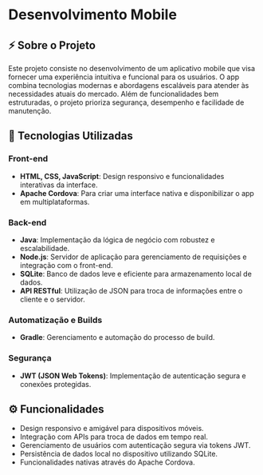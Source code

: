 # Desenvolvimento Mobile 

## ⚡ Sobre o Projeto

Este projeto consiste no desenvolvimento de um aplicativo mobile que visa fornecer uma experiência intuitiva e funcional para os usuários. O app combina tecnologias modernas e abordagens escaláveis para atender às necessidades atuais do mercado. Além de funcionalidades bem estruturadas, o projeto prioriza segurança, desempenho e facilidade de manutenção.

## 🔄 Tecnologias Utilizadas

### Front-end
- **HTML, CSS, JavaScript**: Design responsivo e funcionalidades interativas da interface.
- **Apache Cordova**: Para criar uma interface nativa e disponibilizar o app em multiplataformas.

### Back-end
- **Java**: Implementação da lógica de negócio com robustez e escalabilidade.
- **Node.js**: Servidor de aplicação para gerenciamento de requisições e integração com o front-end.
- **SQLite**: Banco de dados leve e eficiente para armazenamento local de dados.
- **API RESTful**: Utilização de JSON para troca de informações entre o cliente e o servidor.

### Automatização e Builds
- **Gradle**: Gerenciamento e automação do processo de build.

### Segurança
- **JWT (JSON Web Tokens)**: Implementação de autenticação segura e conexões protegidas.

## ⚙ Funcionalidades
- Design responsivo e amigável para dispositivos móveis.
- Integração com APIs para troca de dados em tempo real.
- Gerenciamento de usuários com autenticação segura via tokens JWT.
- Persistência de dados local no dispositivo utilizando SQLite.
- Funcionalidades nativas através do Apache Cordova.
